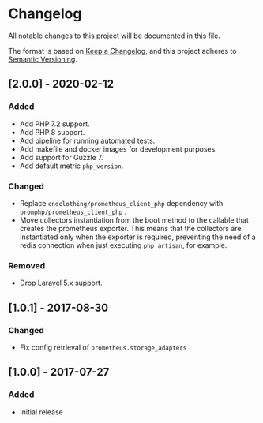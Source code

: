 # Changelog
All notable changes to this project will be documented in this file.

The format is based on [Keep a Changelog](https://keepachangelog.com/en/1.0.0/),
and this project adheres to [Semantic Versioning](https://semver.org/spec/v2.0.0.html).

## [2.0.0] - 2020-02-12
### Added
 - Add PHP 7.2 support.
 - Add PHP 8 support.
 - Add pipeline for running automated tests.
 - Add makefile and docker images for development purposes.
 - Add support for Guzzle 7.
 - Add default metric `php_version`.

### Changed
 - Replace `endclothing/prometheus_client_php` dependency with `promphp/prometheus_client_php` .
 - Move collectors instantiation from the boot method to the callable that creates
the prometheus exporter. This means that the collectors are instantiated only when the
exporter is required, preventing the need of a redis connection when just executing
`php artisan`, for example.

### Removed
 - Drop Laravel 5.x support.

## [1.0.1] - 2017-08-30
### Changed
 - Fix config retrieval of `prometheus.storage_adapters`

## [1.0.0] - 2017-07-27
### Added
 - Initial release
